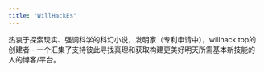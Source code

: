 ```yaml
---
title: "WillHackEs"
---
```


热衷于探索现实、强调科学的科幻小说，发明家（专利申请中），willhack.top的创建者 - 一个汇集了支持彼此寻找真理和获取构建更美好明天所需基本新技能的人的博客/平台。
